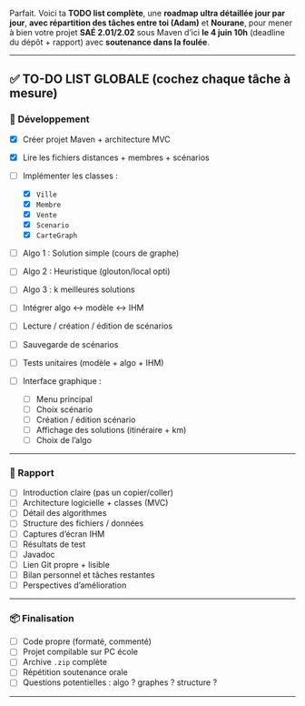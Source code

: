 Parfait. Voici ta **TODO list complète**, une **roadmap ultra détaillée jour par jour**, **avec répartition des tâches entre toi (Adam)** et **Nourane**, pour mener à bien votre projet **SAÉ 2.01/2.02** sous Maven d’ici **le 4 juin 10h** (deadline du dépôt + rapport) avec **soutenance dans la foulée**.

---

## ✅ TO-DO LIST GLOBALE (cochez chaque tâche à mesure)

### 🔧 Développement

* [x] Créer projet Maven + architecture MVC
* [x] Lire les fichiers distances + membres + scénarios
* [ ] Implémenter les classes :

  * [x] `Ville`
  * [x] `Membre`
  * [x] `Vente`
  * [x] `Scenario`
  * [x] `CarteGraph`
* [ ] Algo 1 : Solution simple (cours de graphe)
* [ ] Algo 2 : Heuristique (glouton/local opti)
* [ ] Algo 3 : k meilleures solutions
* [ ] Intégrer algo ↔ modèle ↔ IHM
* [ ] Lecture / création / édition de scénarios
* [ ] Sauvegarde de scénarios
* [ ] Tests unitaires (modèle + algo + IHM)
* [ ] Interface graphique :

  * [ ] Menu principal
  * [ ] Choix scénario
  * [ ] Création / édition scénario
  * [ ] Affichage des solutions (itinéraire + km)
  * [ ] Choix de l’algo

---

### 📝 Rapport

* [ ] Introduction claire (pas un copier/coller)
* [ ] Architecture logicielle + classes (MVC)
* [ ] Détail des algorithmes
* [ ] Structure des fichiers / données
* [ ] Captures d’écran IHM
* [ ] Résultats de test
* [ ] Javadoc
* [ ] Lien Git propre + lisible
* [ ] Bilan personnel et tâches restantes
* [ ] Perspectives d’amélioration

---

### 📦 Finalisation

* [ ] Code propre (formaté, commenté)
* [ ] Projet compilable sur PC école
* [ ] Archive `.zip` complète
* [ ] Répétition soutenance orale
* [ ] Questions potentielles : algo ? graphes ? structure ?

---